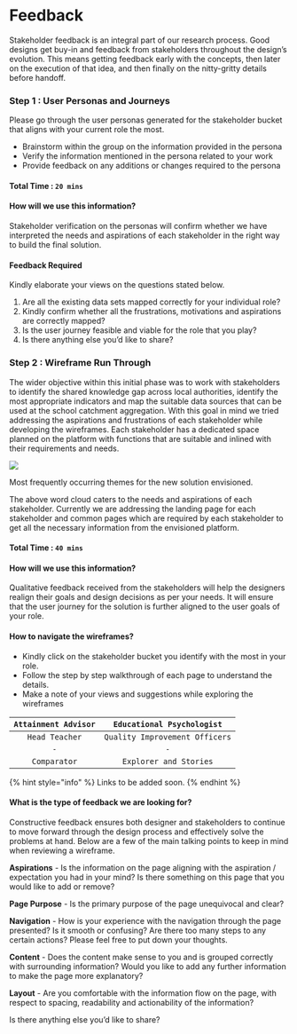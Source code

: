 # Feedback

Stakeholder feedback is an integral part of our research process. Good designs get buy-in and feedback from stakeholders throughout the design’s evolution. This means getting feedback early with the  concepts, then later on the execution of that idea, and then finally on the nitty-gritty details before handoff.

### Step 1 : User Personas and Journeys

Please go through the user personas generated for the stakeholder bucket that aligns with your current role the most.

* Brainstorm within the group on the information provided in the persona
* Verify the information mentioned in the persona related to your work
* Provide feedback on any additions or changes required to the persona

#### Total Time : `20 mins`

#### How will we use this information?

Stakeholder verification on the personas will confirm whether we have interpreted the needs and aspirations of each stakeholder in the right way to build the final solution.

#### Feedback Required

Kindly elaborate your views on the questions stated below.

1. Are all the existing data sets mapped correctly for your individual role?
2. Kindly confirm whether all the frustrations, motivations and aspirations are correctly mapped?
3. Is the user journey feasible and viable for the role that you play?
4. Is there anything else you’d like to share?

### Step 2 : Wireframe Run Through

The wider objective within this initial phase was to work with stakeholders to identify the shared knowledge gap across local authorities, identify the most appropriate indicators and map the suitable data sources that can be used at the school catchment aggregation. With this goal in mind we tried addressing the aspirations and frustrations of each stakeholder while developing the wireframes. Each stakeholder has a dedicated space planned on the platform with functions that are suitable and inlined with their requirements and needs.&#x20;

![](https://lh5.googleusercontent.com/e8zaFoT7m2T7GZdQ9SdjRSVbbE-67wd6-VClJK1HL9pf3dRgpPepQ15A9rTx-FD\_WmAABYbT1d73v6YAUMi0Q1EkdolMy2ajPNC91o\_hfrEgd5EGjVIoB7V3puhqu6KvX2\_lc5Jm)

Most frequently occurring themes for the new solution envisioned.

The above word cloud caters to the needs and aspirations of each stakeholder. Currently we are addressing the landing page for each stakeholder and common pages which are required by each stakeholder to get all the necessary information from the envisioned platform.

#### Total Time : `40 mins`

#### How will we use this information?

Qualitative feedback received from the stakeholders will help the designers realign their goals and design decisions as per your needs. It will ensure that the user journey for the solution is further aligned to the user goals of your role.

#### How to navigate the wireframes?

* Kindly click on the stakeholder bucket you identify with the most in your role.&#x20;
* Follow the step by step walkthrough of each page to understand the details.
* Make a note of your views and suggestions while exploring the wireframes

| `Attainment Advisor` |   `Educational Psychologist`   |
| :------------------: | :----------------------------: |
|    `Head Teacher`    | `Quality Improvement Officers` |
|          `-`         |               `-`              |
|     `Comparator`     |     `Explorer and Stories`     |

{% hint style="info" %}
Links to be added soon.
{% endhint %}

#### What is the type of feedback we are looking for?

Constructive feedback ensures both designer and stakeholders to continue to move forward through the design process and effectively solve the problems at hand. Below are a few of the main talking points to keep in mind when reviewing a wireframe.

**Aspirations** - Is the information on the page aligning with the aspiration / expectation you had in your mind? Is there something on this page that you would like to add or remove?

**Page Purpose** - Is the primary purpose of the page unequivocal and clear?

**Navigation** - How is your experience with the navigation through the page presented? Is it smooth or confusing? Are there too many steps to any certain actions? Please feel free to put down your thoughts.

**Content** - Does the content make sense to you and is grouped correctly with surrounding information? Would you like to add any further information to make the page more explanatory?

**Layout** - Are you comfortable with the information flow on the page, with respect to spacing, readability and actionability of the information?

Is there anything else you’d like to share?
